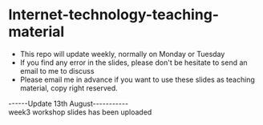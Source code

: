 # Internet-technology-teaching-material

- This repo will update weekly, normally on Monday or Tuesday
- If you find any error in the slides, please don't be hesitate to send an email to me to discuss
- Please email me in advance if you want to use these slides as teaching material, copy right reserved. 

------Update 13th August----------- <br>
week3 workshop slides has been uploaded

